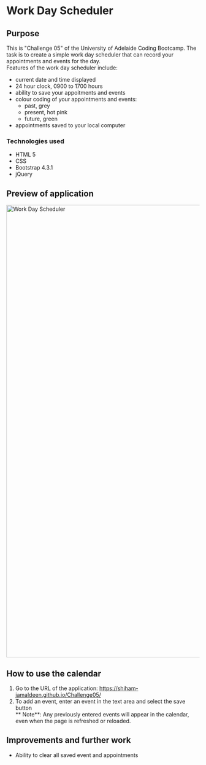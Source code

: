 # Work Day Scheduler

## Purpose

This is "Challenge 05" of the University of Adelaide Coding Bootcamp. The task is to create a simple work day scheduler that can record your appointments and events for the day.<br/>
Features of the work day scheduler include:

- current date and time displayed
- 24 hour clock, 0900 to 1700 hours
- ability to save your appoitments and events
- colour coding of your appointments and events:
  - past, grey
  - present, hot pink
  - future, green
- appointments saved to your local computer

### Technologies used

- HTML 5
- CSS
- Bootstrap 4.3.1
- jQuery

## Preview of application
<img width="1178" alt="Work Day Scheduler" src="https://user-images.githubusercontent.com/112249220/194977472-abec636a-cf2b-40e9-b0f0-c83805db49b2.png">

## How to use the calendar

1. Go to the URL of the application: https://shiham-jamaldeen.github.io/Challenge05/
2. To add an event, enter an event in the text area and select the save button<br/>
  ** Note**: Any previously entered events will appear in the calendar, even when the page is refreshed or reloaded.
  
## Improvements and further work
* Ability to clear all saved event and appointments

